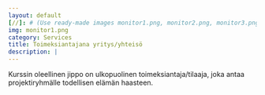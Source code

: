 ```yaml
---
layout: default
[//]: # (Use ready-made images monitor1.png, monitor2.png, monitor3.png or monitor4.png or upload your own image to img\services folder, image width recommendation 900px)
img: monitor1.png
category: Services
title: Toimeksiantajana yritys/yhteisö
description: |
---
```

Kurssin oleellinen jippo on ulkopuolinen toimeksiantaja/tilaaja, joka antaa projektiryhmälle todellisen elämän haasteen.
